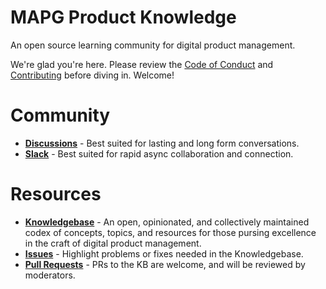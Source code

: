 # MAPG Product Knowledge
An open source learning community for digital product management.

We're glad you're here. Please review the [Code of Conduct](CODE_OF_CONDUCT.md) and [Contributing](CONTRIBUTING.md) before diving in. Welcome!

# Community
- **[Discussions](https://github.com/Open-Product-Craft/product-craft/discussions)** - Best suited for lasting and long form conversations.
- **[Slack](https://join.slack.com/t/product-craft-group/shared_invite/zt-2c9ayt4o0-itGHZT7VNTxd7jLut_9iWg)** - Best suited for rapid async collaboration and connection.

# Resources
- **[Knowledgebase](https://ma-product-group.github.io/knowledge/)** - An open, opinionated, and collectively maintained codex of concepts, topics, and resources for those pursing excellence in the craft of digital product management.
- **[Issues](https://github.com/ma-product-group/knowledge/issues)** - Highlight problems or fixes needed in the Knowledgebase.
- **[Pull Requests](https://github.com/ma-product-group/knowledge/pulls)** - PRs to the KB are welcome, and will be reviewed by moderators.



